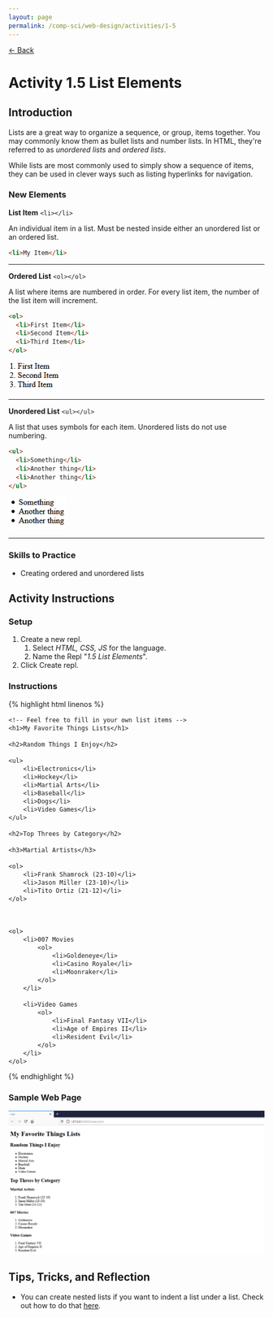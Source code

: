 ```yaml
---
layout: page
permalink: /comp-sci/web-design/activities/1-5
---
```


[← Back](../)

# Activity 1.5 List Elements

## Introduction

Lists are a great way to organize a sequence, or group, items together. You may commonly know them as bullet lists and number lists. In HTML, they're referred to as *unordered lists* and *ordered lists*.

While lists are most commonly used to simply show a sequence of items, they can be used in clever ways such as listing hyperlinks for navigation.

### New Elements

**List Item** `<li></li>`

An individual item in a list. Must be nested inside either an unordered list or an ordered list.

```html
<li>My Item</li>
```

----

**Ordered List** `<ol></ol>`

A list where items are numbered in order. For every list item, the number of the list item will increment.

```html
<ol>
  <li>First Item</li>
  <li>Second Item</li>
  <li>Third Item</li>
</ol>
```

![Ordered List Example](/assets/img/activities/web-design/ordered-list.png)

----

**Unordered List** `<ul></ul>`

A list that uses symbols for each item. Unordered lists do not use numbering.

```html
<ul>
  <li>Something</li>
  <li>Another thing</li>
  <li>Another thing</li>
</ul>
```

![Ordered List Example](/assets/img/activities/web-design/unordered-list.png)

----

### Skills to Practice

- Creating ordered and unordered lists

## Activity Instructions

### Setup

1. Create a new repl.
    1. Select *HTML, CSS, JS* for the language.
    2. Name the Repl "*1.5 List Elements*".
2. Click Create repl.

### Instructions

{% highlight html linenos %}
<!DOCTYPE html>
<html>
<head>
    <title>Lists</title>
</head>
<body>

    <!-- Feel free to fill in your own list items -->
    <h1>My Favorite Things Lists</h1>

    <h2>Random Things I Enjoy</h2>

    <ul>
        <li>Electronics</li>
        <li>Hockey</li>
        <li>Martial Arts</li>
        <li>Baseball</li>
        <li>Dogs</li>
        <li>Video Games</li>
    </ul>

    <h2>Top Threes by Category</h2>

    <h3>Martial Artists</h3>

    <ol>
        <li>Frank Shamrock (23-10)</li>
        <li>Jason Miller (23-10)</li>
        <li>Tito Ortiz (21-12)</li>
    </ol>

    

    <ol>
        <li>007 Movies
            <ol>
                <li>Goldeneye</li>
                <li>Casino Royale</li>
                <li>Moonraker</li>
            </ol>
        </li>

        <li>Video Games
            <ol>
                <li>Final Fantasy VII</li>
                <li>Age of Empires II</li>
                <li>Resident Evil</li>
            </ol>
        </li>
    </ol>

</body>
</html>
{% endhighlight %}

### Sample Web Page

![Sample Webpage](/assets/img/activities/web-design/webpage-lists-sample.png)

## Tips, Tricks, and Reflection

- You can create nested lists if you want to indent a list under a list. Check out how to do that [here](https://www.w3schools.com/html/tryit.asp?filename=tryhtml_lists_nested).